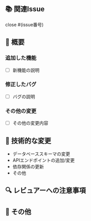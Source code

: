 ## 📚 関連Issue
<!-- 関連するIssue番号を記述してください -->
close #(issue番号)

## 📝 概要
<!-- このプルリクエストの概要を簡潔に説明してください -->

<!-- 機能・バグは，やったことに応じて記述してください -->
### 追加した機能
- [ ] 新機能の説明

### 修正したバグ
- [ ] バグの説明

### その他の変更
- [ ] その他の変更内容

## 🔧 技術的な変更
<!-- 技術的な変更があれば記述してください -->
- データベーススキーマの変更
- APIエンドポイントの追加/変更
- 依存関係の更新
- その他

## 🔍 レビュアーへの注意事項
<!-- レビュアーに特に確認してほしい点があれば記述してください -->

## 📝 その他
<!-- その他、補足情報があれば記述してください -->
